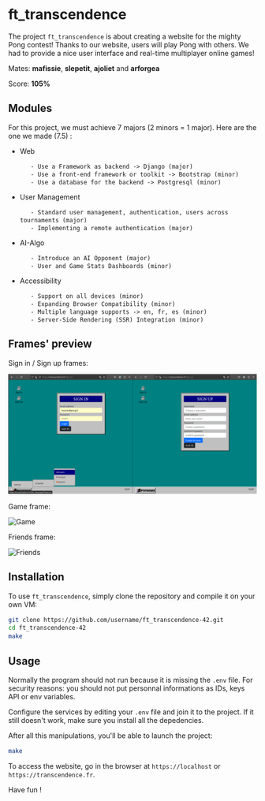 # ft_transcendence

The project `ft_transcendence` is about creating a website for the mighty Pong contest! Thanks to our website, users will play Pong with others. We had to provide a nice user interface and real-time multiplayer online games!

Mates: **mafissie**, **slepetit**, **ajoliet** and **arforgea**

Score: **105%**

## Modules

For this project, we must achieve 7 majors (2 minors = 1 major). Here are the one we made (7.5) :

- Web

         - Use a Framework as backend -> Django (major)
         - Use a front-end framework or toolkit -> Bootstrap (minor)
         - Use a database for the backend -> Postgresql (minor)

- User Management
  
         - Standard user management, authentication, users across tournaments (major)
         - Implementing a remote authentication (major)

- AI-Algo

         - Introduce an AI Opponent (major)
         - User and Game Stats Dashboards (minor)

- Accessibility

         - Support on all devices (minor)
         - Expanding Browser Compatibility (minor)
         - Multiple language supports -> en, fr, es (minor)
         - Server-Side Rendering (SSR) Integration (minor)

## Frames' preview

Sign in / Sign up frames:

![Sign in / Sign up](Assets/signin-signup.png)

Game frame:

![Game](path/to/your/game.png)

Friends frame:

![Friends](path/to/your/friends.png)


## Installation

To use `ft_transcendence`, simply clone the repository and compile it on your own VM:
   ```bash
   git clone https://github.com/username/ft_transcendence-42.git
   cd ft_transcendence-42
   make
  ```

## Usage

Normally the program should not run because it is missing the `.env` file. For security reasons: you should not put personnal informations as IDs, keys API or env variables.

Configure the services by editing your `.env` file and join it to the project. If it still doesn't work, make sure you install all the depedencies.

After all this manipulations, you'll be able to launch the project:
   ```bash
   make
  ```
To access the website, go in the browser at `https://localhost` or `https://transcendence.fr`.

Have fun !
